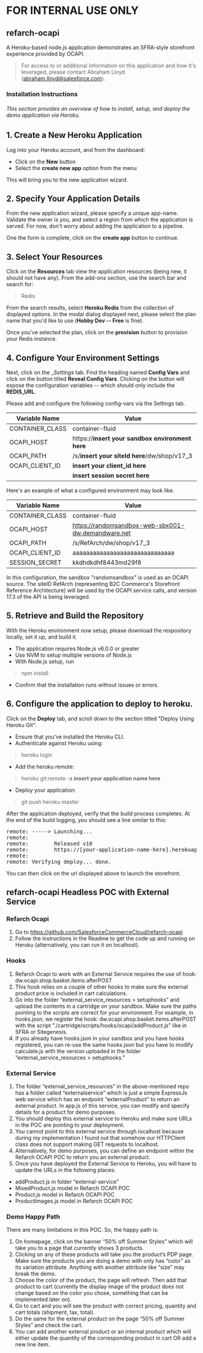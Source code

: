 # FOR INTERNAL USE ONLY

## refarch-ocapi
A Heroku-based node.js application demonstrates an SFRA-style storefront experience provided by OCAPI.

> For access to or additional information on this application and how it's leveraged, please contact Abraham Lloyd (abraham.lloyd@salesforce.com).

### Installation Instructions
###### This section provides an overview of how to install, setup, and deploy the demo application via Heroku.

## 1. Create a New Heroku Application

Log into your Heroku account, and from the dashboard:

- Click on the __New__ button
- Select the __create new app__ option from the menu

This will bring you to the new application wizard.

## 2. Specify Your Application Details

From the new application wizard, please specify a unique app-name.  Validate the owner is you, and select a region from which the application is served.  For now, don't worry about adding the application to a pipeline.

One the form is complete, click on the __create app__ button to continue.

## 3. Select Your Resources

Click on the __Resources__ tab view the application resources (being new, it should not have any).  From the add-ons section, use the search bar and search for:

> Redis

From the search results, select __Heroku Redis__ from the collection of displayed options.  In the modal dialog displayed next, please select the plan name that you'd like to use (__Hobby Dev -- Free__ is fine).

Once you've selected the plan, click on the __provision__ button to provision your Redis instance.

## 4. Configure Your Environment Settings

Next, click on the __Settings_ tab.  Find the heading named __Config Vars__ and click on the button titled __Reveal Config Vars__.  Clicking on the button will expose the configuration variables -- which should only include the __REDIS_URL__.

Please add and configure the following config-vars via the Settings tab.

| Variable Name | Value |
| --------------|------------------------------|
| CONTAINER_CLASS | container-fluid |
| OCAPI_HOST | https://__insert your sandbox environment here__|
| OCAPI_PATH | /s/__insert your siteId here__/dw/shop/v17_3 |
| OCAPI_CLIENT_ID | __insert your client_id here__ |
|  | __insert session secret here__ |

Here's an example of what a configured environment may look like.

| Variable Name | Value |
| --------------|------------------------------|
| CONTAINER_CLASS | container-fluid |
| OCAPI_HOST | https://randomsandbox-web-sbx001-dw.demandware.net|
| OCAPI_PATH | /s/RefArch/dw/shop/v17_3 |
| OCAPI_CLIENT_ID | aaaaaaaaaaaaaaaaaaaaaaaaaaaaaa |
| SESSION_SECRET | kkdhdkdhf8443md29f8 |

In this configuration, the sandbox "randomsandbox" is used as an OCAPI source.  The siteID RefArch (representing B2C Commerce's Storefront Reference Architecture) will be used by the OCAPI service calls, and version 17.3 of the API is being leveraged.

## 5.  Retrieve and Build the Repository

With the Heroku environment now setup, please download the respository locally, set it up, and build it.

- The application requires Node.js v6.0.0 or greater
- Use NVM to setup multiple versions of Node.js
- With Node.js setup, run

> npm install

- Confirm that the installation runs without issues or errors.

## 6.  Configure the application to deploy to heroku.

Click on the __Deploy__ tab, and scroll down to the section titled "Deploy Using Heroku Git".

- Ensure that you've installed the Heroku CLI.
- Authenticate against Heroku using:

> heroku login

- Add the heroku remote:

> heroku git:remote -a __insert your application name here__

- Deploy your application:

> git push heroku master

After the application deployed, verify that the build process completes.  At the end of the build logging, you should see a line similar to this:

<pre>
remote: -----> Launching...
remote:
remote:        Released v10
remote:        https://[your-application-name-here].herokuapp.com/ deployed to Heroku
remote:
remote: Verifying deploy... done.
</pre>

You can then click on the url displayed above to launch the storefront.

## refarch-ocapi Headless POC with External Service
### Refarch Ocapi
1.	Go to https://github.com/SalesforceCommerceCloud/refarch-ocapi
2.	Follow the instructions in the Readme to get the code up and running on Heroku (alternatively, you can run it on localhost).

### Hooks
1.	Refarch Ocapi to work with an External Service requires the use of hook: dw.ocapi.shop.basket.items.afterPOST
2.	This hook relies on a couple of other hooks to make sure the external product price is included in cart calculations.
3.	Go into the folder “external_service_resources > setuphooks” and upload the contents in a cartridge on your sandbox. Make sure the paths pointing to the scripts are correct for your environment. For example, in hooks.json, we register the hook: dw.ocapi.shop.basket.items.afterPOST with the script "./cartridge/scripts/hooks/ocapi/addProduct.js" like in SFRA or Sitegenesis.
4.	If you already have hooks.json in your sandbox and you have hooks registered, you can re-use the same hooks.json but you have to modify calculate.js with the version uploaded in the folder “external_service_resources > setuphooks.”

### External Service
1.	The folder “external_service_resources” in the above-mentioned repo has a folder called “externalservice” which is just a simple ExpressJs web service which has an endpoint “externalProduct” to return an external product. In app.js of this service, you can modify and specify details for a product for demo purposes.
2.	You should deploy this external service to Heroku and make sure URLs in the POC are pointing to your deployment.
3.	You cannot point to this external service through localhost because during my implementation I found out that somehow our HTTPClient class does not support making GET requests to localhost.
4.	Alternatively, for demo purposes, you can define an endpoint within the Refarch OCAPI POC to return you an external product.
5.	Once you have deployed the External Service to Heroku, you will have to update the URLs in the following places:
-	addProduct.js in folder “external-service”
-	MixedProduct.js model in Refarch OCAPI POC
-	Product.js model in Refarch OCAPI POC
-	ProductImages.js model in Refarch OCAPI POC

### Demo Happy Path
There are many limitations in this POC. So, the happy path is:
1.	On homepage, click on the banner “50% off Summer Styles” which will take you to a page that currently shows 3 products.
2.	Clicking on any of these products will take you the product’s PDP page. Make sure the products you are doing a demo with only has “color” as its variation attribute. Anything with another attribute like “size” may break the demo.
3.	Choose the color of the product, the page will refresh. Then add that product to cart (currently the display image of the product does not change based on the color you chose, something that can be implemented later on).
4.	Go to cart and you will see the product with correct pricing, quantity and cart totals (shipment, tax, total).
5.	Do the same for the external product on the page “50% off Summer Styles” and check the cart.
6.	You can add another external product or an internal product which will either update the quantity of the corresponding product in cart OR add a new line item.






